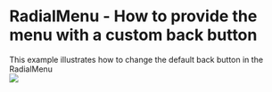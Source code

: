 # RadialMenu - How to provide the menu with a custom back button


This example illustrates how to change the default back button in the RadialMenu<br /><img src="https://raw.githubusercontent.com/DevExpress-Examples/radialmenu-how-to-provide-the-menu-with-a-custom-back-button-t230970/14.2.4+/media/76fe2875-e37f-11e4-80bf-00155d62480c.png">

<br/>


